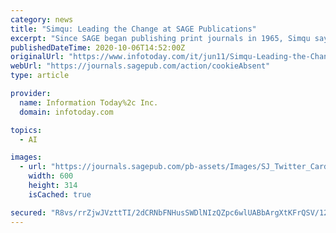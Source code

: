 ```yaml
---
category: news
title: "Simqu: Leading the Change at SAGE Publications"
excerpt: "Since SAGE began publishing print journals in 1965, Simqu says there have been plenty of major changes for publishers and users alike: peer-review, search engines, and emerging fields of scientific research ... “providing world-class content with ..."
publishedDateTime: 2020-10-06T14:52:00Z
originalUrl: "https://www.infotoday.com/it/jun11/Simqu-Leading-the-Change-at-SAGE-Publications.shtml"
webUrl: "https://journals.sagepub.com/action/cookieAbsent"
type: article

provider:
  name: Information Today%2c Inc.
  domain: infotoday.com

topics:
  - AI

images:
  - url: "https://journals.sagepub.com/pb-assets/Images/SJ_Twitter_Card-1557144152440.jpg"
    width: 600
    height: 314
    isCached: true

secured: "R8vs/rrZjwJVzttTI/2dCRNbFNHusSWDlNIzQZpc6wlUABbArgXtKFrQSV/12vfkZBh/8SrGlm4Gnop+UpVlNi8o8qPO7dyGDno44SN+7rYidHbL4WuRaLQuPMmwIdM069kIdHM5jmbbNZF9uR9kJFuptbK4X/SwhGwVhBR2EAKmlgyfO5DumaQxVTrWDG048Z0GqPsDO679MjFEdwvwd9G4v4Nuk5XbB7UzXgZ28+oh+fNFxTlJhBM76Yeb6/sGUVOvir9R9eo8OH1DFajACNSjpceOWv1amOZCFH2oydYVA9in757i8mjyLItBMORTUKPdMz4VJHJgZaBO5PrefUtf+khvF9SIklUlJ9jlibE=;NBEf3Sau5rrvBLQN4T9naQ=="
---
```


